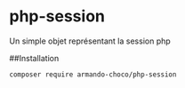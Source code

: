 # php-session
Un simple objet représentant la session php

##Installation
```bash
composer require armando-choco/php-session
```
